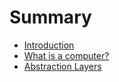 # Summary

* [Introduction](README.md)
* [What is a computer?](chapter1.md)
* [Abstraction Layers](abstraction-layers.md)

